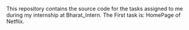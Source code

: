 This repository contains the source code for the tasks assigned to me during my internship at Bharat_Intern. 
The First task is: HomePage of Netflix.
